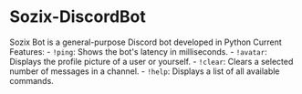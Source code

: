 # Sozix-DiscordBot
Sozix Bot is a general-purpose Discord bot developed in Python   Current Features: - `!ping`: Shows the bot's latency in milliseconds. - `!avatar`: Displays the profile picture of a user or yourself. - `!clear`: Clears a selected number of messages in a channel. - `!help`: Displays a list of all available commands.
